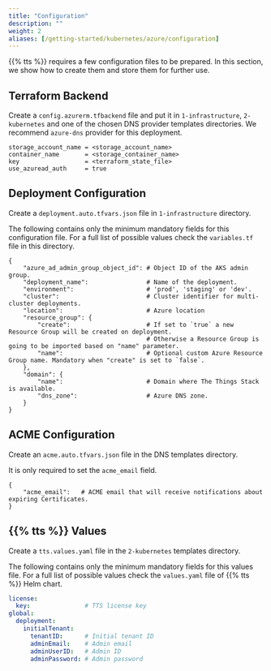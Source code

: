 ```yaml
---
title: "Configuration"
description: ""
weight: 2
aliases: [/getting-started/kubernetes/azure/configuration]
---
```


{{% tts %}} requires a few configuration files to be prepared. In this section, we show how to create them and store them for further use.

<!--more-->

## Terraform Backend

Create a `config.azurerm.tfbackend` file and put it in `1-infrastructure`, `2-kubernetes` and one of the chosen DNS provider templates directories. We recommend `azure-dns` provider for this deployment.

```
storage_account_name = <storage_account_name>
container_name       = <storage_container_name>
key                  = <terraform_state_file>
use_azuread_auth     = true
```

## Deployment Configuration

Create a `deployment.auto.tfvars.json` file in `1-infrastructure` directory.

The following contains only the minimum mandatory fields for this configuration file. For a full list of possible values check the `variables.tf` file in this directory.

```
{
    "azure_ad_admin_group_object_id": # Object ID of the AKS admin group.
    "deployment_name":                # Name of the deployment.
    "environment":                    # 'prod', 'staging' or 'dev'.
    "cluster":                        # Cluster identifier for multi-cluster deployments.
    "location":                       # Azure location
    "resource_group": {
        "create":                     # If set to `true` a new Resource Group will be created on deployment.
                                      # Otherwise a Resource Group is going to be imported based on "name" parameter.
        "name":                       # Optional custom Azure Resource Group name. Mandatory when "create" is set to `false`.
    },
    "domain": {
        "name":                       # Domain where The Things Stack is available.
        "dns_zone":                   # Azure DNS zone.
    }
}
```

## ACME Configuration

Create an `acme.auto.tfvars.json` file in the DNS templates directory.

It is only required to set the `acme_email` field.

```
{
    "acme_email":   # ACME email that will receive notifications about expiring Certificates.
}
```

## {{% tts %}} Values

Create a `tts.values.yaml` file in the `2-kubernetes` templates directory.

The following contains only the minimum mandatory fields for this values file. For a full list of possible values check the `values.yaml` file of {{% tts %}} Helm chart.

```yaml
license:
  key:               # TTS license key
global:
  deployment:
    initialTenant:
      tenantID:      # Initial tenant ID
      adminEmail:    # Admin email
      adminUserID:   # Admin ID
      adminPassword: # Admin password
```

